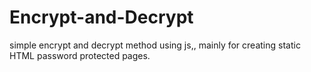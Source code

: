# Encrypt-and-Decrypt
simple encrypt and decrypt method using js,, mainly for creating static HTML password protected pages.
